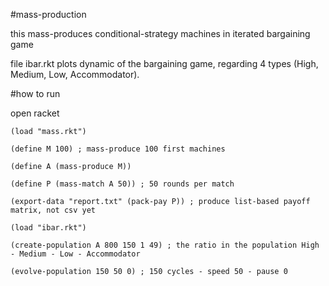 #mass-production

this mass-produces conditional-strategy machines in iterated bargaining game

file ibar.rkt plots dynamic of the bargaining game, regarding 4 types (High, Medium, Low, Accommodator).

#how to run

open racket

```
(load "mass.rkt")

(define M 100) ; mass-produce 100 first machines

(define A (mass-produce M))

(define P (mass-match A 50)) ; 50 rounds per match

(export-data "report.txt" (pack-pay P)) ; produce list-based payoff matrix, not csv yet
```

```
(load "ibar.rkt")

(create-population A 800 150 1 49) ; the ratio in the population High - Medium - Low - Accommodator

(evolve-population 150 50 0) ; 150 cycles - speed 50 - pause 0
```
